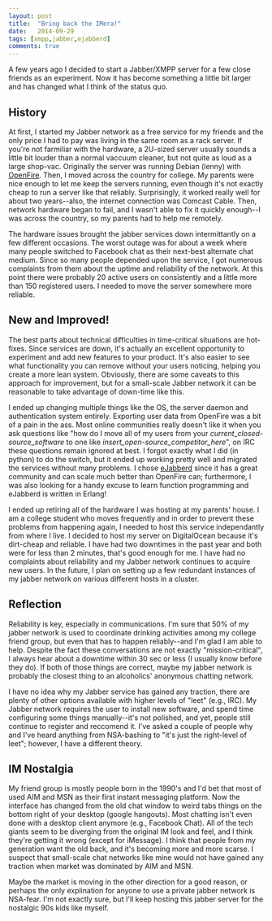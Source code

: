 ```yaml
---
layout: post
title:  "Bring back the IMera!"
date:   2014-09-29
tags: [xmpp,jabber,ejabberd]
comments: true
---
```



A few years ago I decided to start a Jabber/XMPP server for a few close friends as an experiment. Now it has become something a little bit larger and has changed what I think of the status quo.

## History

At first, I started my Jabber network as a free service for my friends and the only price I had to pay was living in the same room as a rack server. If you're not farmiliar with the hardware, a 2U-sized server usually sounds a little bit louder than a normal vaccuum cleaner, but not quite as loud as a large shop-vac. Originally the server was running Debian (lenny) with [OpenFire](www.igniterealtime.org/projects/openfire). Then, I moved across the country for college. My parents were nice enough to let me keep the servers running, even though it's not exactly cheap to run a server like that reliably. Surprisingly, it worked really well for about two years--also, the internet connection was Comcast Cable. Then, network hardware began to fail, and I wasn't able to fix it quickly enough--I was across the country, so my parents had to help me remotely. 

The hardware issues brought the jabber services down intermittantly on a few different occasions. The worst outage was for about a week where many people switched to Facebook chat as their next-best alternate chat medium. Since so many people depended upon the service, I got numerous complaints from them about the uptime and reliability of the network. At this point there were probably 20 active users on consistently and a little more than 150 registered users. I needed to move the server somewhere more reliable.

## New and Improved!

The best parts about technical difficulties in time-critical situations are hot-fixes. Since services are down, it's actually an excellent opportunity to experiment and add new features to your product. It's also easier to see what functionality you can remove without your users noticing, helping you create a more lean system. Obviously, there are some caveats to this approach for improvement, but for a small-scale Jabber network it can be reasonable to take advantage of down-time like this.

I ended up changing multiple things like the OS, the server daemon and authentication system entirely. Exporting user data from OpenFire was a bit of a pain in the ass. Most online communities really doesn't like it when you ask questions like "how do I move all of my users from your <em>current_closed-source_software</em> to one like <em>insert_open-source_competitor_here</em>", on IRC these questions remain ignored at best. I forgot exactly what I did (in python) to do the switch, but it ended up working pretty well and migrated the services without many problems. I chose [eJabberd](http://www.ejabberd.im) since it has a great community and can scale much better than OpenFire can; furthermore, I was also looking for a handy excuse to learn function programming and eJabberd is written in Erlang!

I ended up retiring all of the hardware I was hosting at my parents' house. I am a college student who moves frequently and in order to prevent these problems from happening again, I needed to host this service independantly from where I live. I decided to host my server on DigitalOcean because it's dirt-cheap and reliable. I have had two downtimes in the past year and both were for less than 2 minutes, that's good enough for me. I have had no complaints about reliability and my Jabber network continues to acquire new users. In the future, I plan on setting up a few redundant instances of my jabber network on various different hosts in a cluster.

## Reflection

Reliability is key, especially in communications. I'm sure that 50% of my jabber network is used to coordinate drinking activities among my college friend group, but even that has to happen reliably--and I'm glad I am able to help. Despite the fact these conversations are not exactly "mission-critical", I always hear about a downtime within 30 sec or less (I usually know before they do). If both of those things are correct, maybe my jabber network is probably the closest thing to an alcoholics' anonymous chatting network.

I have no idea why my Jabber service has gained any traction, there are plenty of other options available with higher levels of "leet" (e.g., IRC). My Jabber network requires the user to install new software, and spend time configuring some things manually--it's not polished, and yet, people still continue to register and reccomend it. I've asked a couple of people why and I've heard anything from NSA-bashing to "it's just the right-level of leet"; however, I have a different theory.

## IM Nostalgia

My friend group is mostly people born in the 1990's and I'd bet that most of used AIM and MSN as their first instant messaging platform. Now the interface has changed from the old chat window to weird tabs things on the bottom right of your desktop (google hangouts). Most chatting isn't even done with a desktop client anymore (e.g., Facebook Chat). All of the tech giants seem to be diverging from the original IM look and feel, and I think they're getting it wrong (except for iMessage). I think that people from my generation want the old back, and it's becoming more and more scarse. I suspect that small-scale chat networks like mine would not have gained any traction when market was dominated by AIM and MSN.

Maybe the market is moving in the other direction for a good reason, or perhaps the only explination for anyone to use a private jabber network is NSA-fear. I'm not exactly sure, but I'll keep hosting this jabber server for the nostalgic 90s kids like myself. 